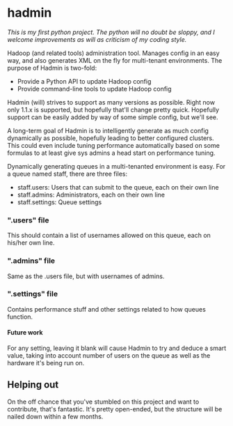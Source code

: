 hadmin
======

*This is my first python project. The python will no doubt be sloppy,
and I welcome improvements as will as criticism of my coding style.*

Hadoop (and related tools) administration tool. Manages config in
an easy way, and also generates XML on the fly for multi-tenant
environments. The purpose of Hadmin is two-fold:

* Provide a Python API to update Hadoop config
* Provide command-line tools to update Hadoop config

Hadmin (will) strives to support as many versions as possible. Right
now only 1.1.x is supported, but hopefully that'll change pretty quick.
Hopefully support can be easily added by way of some simple config, but
we'll see.

A long-term goal of Hadmin is to intelligently generate as much config
dynamically as possible, hopefully leading to better configured clusters.
This could even include tuning performance automatically based on some
formulas to at least give sys admins a head start on performance tuning.

Dynamically generating queues in a multi-tenanted environment is easy.
For a queue named staff, there are three files:

* staff.users: Users that can submit to the queue, each on their own line
* staff.admins: Administrators, each on their own line
* staff.settings: Queue settings

### ".users" file
This should contain a list of usernames allowed on this queue, each on
his/her own line.

### ".admins" file
Same as the .users file, but with usernames of admins.

### ".settings" file
Contains performance stuff and other settings related to how queues function.

#### Future work
For any setting, leaving it blank will cause Hadmin to try and deduce a
smart value, taking into account number of users on the queue as well as
the hardware it's being run on.

## Helping out
On the off chance that you've stumbled on this project and want to
contribute, that's fantastic. It's pretty open-ended, but the structure
will be nailed down within a few months.
